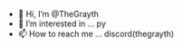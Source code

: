 - 👋 Hi, I’m @TheGrayth
- 👀 I’m interested in ... py
- 📫 How to reach me ... discord(thegrayth)

<!---
TheGrayth/TheGrayth is a ✨ special ✨ repository because its `README.md` (this file) appears on your GitHub profile.
You can click the Preview link to take a look at your changes.
--->
